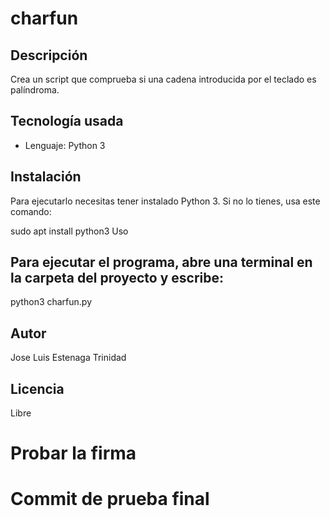 # charfun

## Descripción
Crea un script que comprueba si una cadena introducida por el teclado es palíndroma.
 
## Tecnología usada
- Lenguaje: Python 3

## Instalación
Para ejecutarlo necesitas tener instalado Python 3. Si no lo tienes, usa este comando:

sudo apt install python3
Uso

## Para ejecutar el programa, abre una terminal en la carpeta del proyecto y escribe:

python3 charfun.py

## Autor

Jose Luis Estenaga Trinidad

## Licencia

Libre
# Probar la firma
# Commit de prueba final
